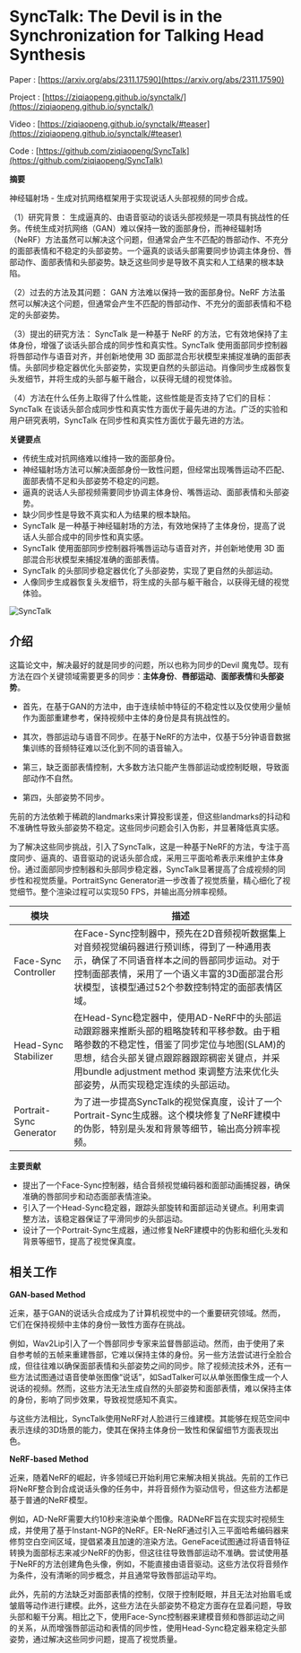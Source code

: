 # SyncTalk: The Devil is in the Synchronization for Talking Head Synthesis



Paper   : [https://arxiv.org/abs/2311.17590](https://arxiv.org/abs/2311.17590)

Project : [https://ziqiaopeng.github.io/synctalk/](https://ziqiaopeng.github.io/synctalk/)

Video	: [https://ziqiaopeng.github.io/synctalk/#teaser](https://ziqiaopeng.github.io/synctalk/#teaser)

Code    : [https://github.com/ziqiaopeng/SyncTalk](https://github.com/ziqiaopeng/SyncTalk)



**摘要**

神经辐射场 - 生成对抗网络框架用于实现说话人头部视频的同步合成。

（1）研究背景： 生成逼真的、由语音驱动的谈话头部视频是一项具有挑战性的任务。传统生成对抗网络（GAN）难以保持一致的面部身份，而神经辐射场（NeRF）方法虽然可以解决这个问题，但通常会产生不匹配的唇部动作、不充分的面部表情和不稳定的头部姿势。一个逼真的谈话头部需要同步协调主体身份、唇部动作、面部表情和头部姿势。缺乏这些同步是导致不真实和人工结果的根本缺陷。 

（2）过去的方法及其问题： GAN 方法难以保持一致的面部身份。NeRF 方法虽然可以解决这个问题，但通常会产生不匹配的唇部动作、不充分的面部表情和不稳定的头部姿势。 

（3）提出的研究方法： SyncTalk 是一种基于 NeRF 的方法，它有效地保持了主体身份，增强了谈话头部合成的同步性和真实性。SyncTalk 使用面部同步控制器将唇部动作与语音对齐，并创新地使用 3D 面部混合形状模型来捕捉准确的面部表情。头部同步稳定器优化头部姿势，实现更自然的头部运动。肖像同步生成器恢复头发细节，并将生成的头部与躯干融合，以获得无缝的视觉体验。

（4）方法在什么任务上取得了什么性能，这些性能是否支持了它们的目标： SyncTalk 在谈话头部合成同步性和真实性方面优于最先进的方法。广泛的实验和用户研究表明，SyncTalk 在同步性和真实性方面优于最先进的方法。

**关键要点**

- 传统生成对抗网络难以维持一致的面部身份。
- 神经辐射场方法可以解决面部身份一致性问题，但经常出现嘴唇运动不匹配、面部表情不足和头部姿势不稳定的问题。
- 逼真的说话人头部视频需要同步协调主体身份、嘴唇运动、面部表情和头部姿势。
- 缺少同步性是导致不真实和人为结果的根本缺陷。
- SyncTalk 是一种基于神经辐射场的方法，有效地保持了主体身份，提高了说话人头部合成中的同步性和真实感。
- SyncTalk 使用面部同步控制器将嘴唇运动与语音对齐，并创新地使用 3D 面部混合形状模型来捕捉准确的面部表情。
- SyncTalk 的头部同步稳定器优化了头部姿势，实现了更自然的头部运动。
- 人像同步生成器恢复头发细节，将生成的头部与躯干融合，以获得无缝的视觉体验。

![SyncTalk](https://github.com/ZiqiaoPeng/SyncTalk/raw/main/assets/image/synctalk.png)





## 介绍

这篇论文中，解决最好的就是同步的问题，所以也称为同步的Devil 魔鬼😈。现有方法在四个关键领域需要更多的同步：**主体身份**、**唇部运动**、**面部表情**和**头部姿势**。

- 首先，在基于GAN的方法中，由于连续帧中特征的不稳定性以及仅使用少量帧作为面部重建参考，保持视频中主体的身份是具有挑战性的。

- 其次，唇部运动与语音不同步。在基于NeRF的方法中，仅基于5分钟语音数据集训练的音频特征难以泛化到不同的语音输入。

- 第三，缺乏面部表情控制，大多数方法只能产生唇部运动或控制眨眼，导致面部动作不自然。

- 第四，头部姿势不同步。

先前的方法依赖于稀疏的landmarks来计算投影误差，但这些landmarks的抖动和不准确性导致头部姿势不稳定。这些同步问题会引入伪影，并显著降低真实感。

为了解决这些同步挑战，引入了SyncTalk，这是一种基于NeRF的方法，专注于高度同步、逼真的、语音驱动的说话头部合成，采用三平面哈希表示来维护主体身份。通过面部同步控制器和头部同步稳定器，SyncTalk显著提高了合成视频的同步性和视觉质量。PortraitSync Generator进一步改善了视觉质量，精心细化了视觉细节。整个渲染过程可以实现50 FPS，并输出高分辨率视频。

| 模块                    | 描述                                                         |
| ----------------------- | ------------------------------------------------------------ |
| Face-Sync Controller    | 在Face-Sync控制器中，预先在2D音频视听数据集上对音频视觉编码器进行预训练，得到了一种通用表示，确保了不同语音样本之间的唇部同步运动。对于控制面部表情，采用了一个语义丰富的3D面部混合形状模型，该模型通过52个参数控制特定的面部表情区域。 |
| Head-Sync Stabilizer    | 在Head-Sync稳定器中，使用AD-NeRF中的头部运动跟踪器来推断头部的粗略旋转和平移参数。由于粗略参数的不稳定性，借鉴了同步定位与地图(SLAM)的思想，结合头部关键点跟踪器跟踪稠密关键点，并采用bundle adjustment method 束调整方法来优化头部姿势，从而实现稳定连续的头部运动。 |
| Portrait-Sync Generator | 为了进一步提高SyncTalk的视觉保真度，设计了一个Portrait-Sync生成器。这个模块修复了NeRF建模中的伪影，特别是头发和背景等细节，输出高分辨率视频。 |

**主要贡献**

- 提出了一个Face-Sync控制器，结合音频视觉编码器和面部动画捕捉器，确保准确的唇部同步和动态面部表情渲染。 
- 引入了一个Head-Sync稳定器，跟踪头部旋转和面部运动关键点。利用束调整方法，该稳定器保证了平滑同步的头部运动。
- 设计了一个Portrait-Sync生成器，通过修复NeRF建模中的伪影和细化头发和背景等细节，提高了视觉保真度。



## 相关工作

**GAN-based Method**

近来，基于GAN的说话头合成成为了计算机视觉中的一个重要研究领域。然而，它们在保持视频中主体的身份一致性方面存在挑战。

例如，Wav2Lip引入了一个唇部同步专家来监督唇部运动。然而，由于使用了来自参考帧的五帧来重建唇部，它难以保持主体的身份。另一些方法尝试进行全脸合成，但往往难以确保面部表情和头部姿势之间的同步。除了视频流技术外，还有一些方法试图通过语音使单张图像“说话”，如SadTalker可以从单张图像生成一个人说话的视频。然而，这些方法无法生成自然的头部姿势和面部表情，难以保持主体的身份，影响了同步效果，导致视觉感知不真实。

与这些方法相比，SyncTalk使用NeRF对人脸进行三维建模。其能够在规范空间中表示连续的3D场景的能力，使其在保持主体身份一致性和保留细节方面表现出色。

**NeRF-based Method**

近来，随着NeRF的崛起，许多领域已开始利用它来解决相关挑战。先前的工作已将NeRF整合到合成说话头像的任务中，并将音频作为驱动信号，但这些方法都是基于普通的NeRF模型。

例如，AD-NeRF需要大约10秒来渲染单个图像。RADNeRF旨在实现实时视频生成，并使用了基于Instant-NGP的NeRF。ER-NeRF通过引入三平面哈希编码器来修剪空白空间区域，提倡紧凑且加速的渲染方法。GeneFace试图通过将语音特征转换为面部标志来减少NeRF的伪影，但这往往导致唇部运动不准确。尝试使用基于NeRF的方法创建角色头像，例如，不能直接由语音驱动。这些方法仅将音频作为条件，没有清晰的同步概念，并且通常导致唇部运动平均。

此外，先前的方法缺乏对面部表情的控制，仅限于控制眨眼，并且无法对抬眉毛或皱眉等动作进行建模。此外，这些方法在头部姿势不稳定方面存在显着问题，导致头部和躯干分离。相比之下，使用Face-Sync控制器来建模音频和唇部运动之间的关系，从而增强唇部运动和表情的同步性，使用Head-Sync稳定器来稳定头部姿势，通过解决这些同步问题，提高了视觉质量。


